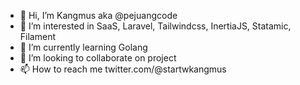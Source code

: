 - 👋 Hi, I’m Kangmus aka @pejuangcode
- 👀 I’m interested in SaaS, Laravel, Tailwindcss, InertiaJS, Statamic, Filament
- 🌱 I’m currently learning Golang
- 💞️ I’m looking to collaborate on project
- 📫 How to reach me twitter.com/@startwkangmus

<!---
pejuangcode/pejuangcode is a ✨ special ✨ repository because its `README.md` (this file) appears on your GitHub profile.
You can click the Preview link to take a look at your changes.
--->
